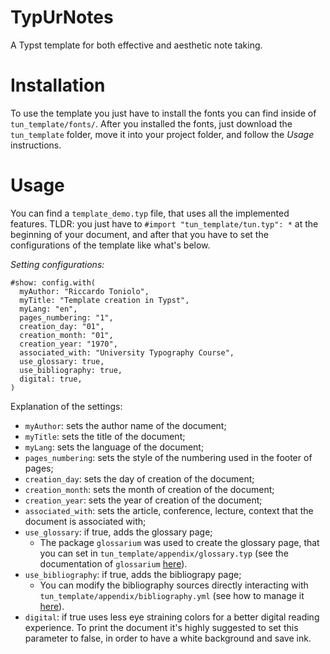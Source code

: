 # TypUrNotes
A Typst template for both effective and aesthetic note taking.

# Installation
To use the template you just have to install the fonts you can find inside of `tun_template/fonts/`.
After you installed the fonts, just download the `tun_template` folder, move it into your project folder, and follow the _Usage_ instructions.

# Usage
You can find a `template_demo.typ` file, that uses all the implemented features.
TLDR: you just have to `#import "tun_template/tun.typ": *` at the beginning of your document, and after that you have to set the configurations of the template like what's below.

_Setting configurations:_
```typst
#show: config.with(
  myAuthor: "Riccardo Toniolo",
  myTitle: "Template creation in Typst",
  myLang: "en",
  pages_numbering: "1",
  creation_day: "01",
  creation_month: "01",
  creation_year: "1970",
  associated_with: "University Typography Course",
  use_glossary: true,
  use_bibliography: true,
  digital: true,
)
```
Explanation of the settings:
- `myAuthor`: sets the author name of the document;
- `myTitle`: sets the title of the document;
- `myLang`: sets the language of the document;
- `pages_numbering`: sets the style of the numbering used in the footer of pages;
- `creation_day`: sets the day of creation of the document;
- `creation_month`: sets the month of creation of the document;
- `creation_year`: sets the year of creation of the document;
- `associated_with`: sets the article, conference, lecture, context that the document is associated with;
- `use_glossary`: if true, adds the glossary page;
  - The package `glossarium` was used to create the glossary page, that you can set in `tun_template/appendix/glossary.typ` (see the documentation of `glossarium` [here](https://typst.app/universe/package/glossarium/)).
- `use_bibliography`: if true, adds the bibliograpy page;
  - You can modify the bibliography sources directly interacting with `tun_template/appendix/bibliography.yml` (see how to manage it [here](https://typst.app/docs/reference/model/bibliography/)).
- `digital`: if true uses less eye straining colors for a better digital reading experience. To print the document it's highly suggested to set this parameter to false, in order to have a white background and save ink.
